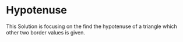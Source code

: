 # Hypotenuse
This Solution is focusing on the find the hypotenuse of a triangle which other two border values is given.

